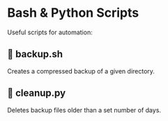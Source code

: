# Bash & Python Scripts

Useful scripts for automation:

## 🔹 backup.sh
Creates a compressed backup of a given directory.

## 🔹 cleanup.py
Deletes backup files older than a set number of days.
